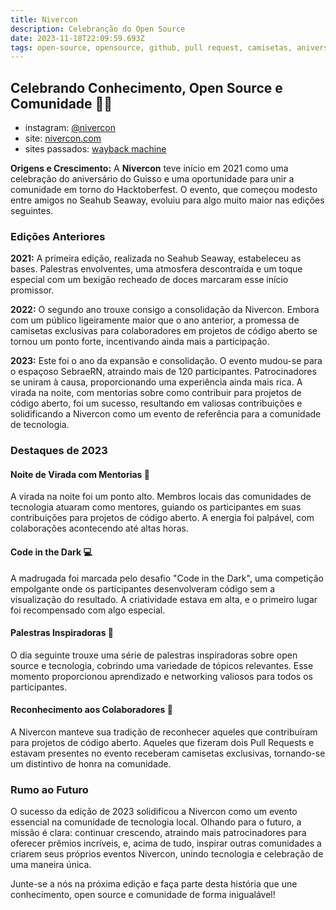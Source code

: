 ```yaml
---
title: Nivercon
description: Celebranção do Open Source
date: 2023-11-18T22:09:59.693Z
tags: open-source, opensource, github, pull request, camisetas, aniversário, bolo
---
```


## Celebrando Conhecimento, Open Source e Comunidade 🚀🎉

- instagram: [@nivercon](https://instagram.com/nivercon)
- site: [nivercon.com](https://nivercon.github.io/site/)
- sites passados: [wayback machine](https://web.archive.org/web/20230000000000*/nivercon.com)

**Origens e Crescimento:**
A **Nivercon** teve início em 2021 como uma celebração do aniversário do Guisso e uma oportunidade para unir a comunidade em torno do Hacktoberfest. O evento, que começou modesto entre amigos no Seahub Seaway, evoluiu para algo muito maior nas edições seguintes.

### Edições Anteriores

**2021:** A primeira edição, realizada no Seahub Seaway, estabeleceu as bases. Palestras envolventes, uma atmosfera descontraída e um toque especial com um bexigão recheado de doces marcaram esse início promissor.

**2022:** O segundo ano trouxe consigo a consolidação da Nivercon. Embora com um público ligeiramente maior que o ano anterior, a promessa de camisetas exclusivas para colaboradores em projetos de código aberto se tornou um ponto forte, incentivando ainda mais a participação.

**2023:** Este foi o ano da expansão e consolidação. O evento mudou-se para o espaçoso SebraeRN, atraindo mais de 120 participantes. Patrocinadores se uniram à causa, proporcionando uma experiência ainda mais rica. A virada na noite, com mentorias sobre como contribuir para projetos de código aberto, foi um sucesso, resultando em valiosas contribuições e solidificando a Nivercon como um evento de referência para a comunidade de tecnologia.

### Destaques de 2023

#### Noite de Virada com Mentorias 🌙
A virada na noite foi um ponto alto. Membros locais das comunidades de tecnologia atuaram como mentores, guiando os participantes em suas contribuições para projetos de código aberto. A energia foi palpável, com colaborações acontecendo até altas horas.

#### Code in the Dark 💻
A madrugada foi marcada pelo desafio "Code in the Dark", uma competição empolgante onde os participantes desenvolveram código sem a visualização do resultado. A criatividade estava em alta, e o primeiro lugar foi recompensado com algo especial.

#### Palestras Inspiradoras 🎤
O dia seguinte trouxe uma série de palestras inspiradoras sobre open source e tecnologia, cobrindo uma variedade de tópicos relevantes. Esse momento proporcionou aprendizado e networking valiosos para todos os participantes.

#### Reconhecimento aos Colaboradores 🙌
A Nivercon manteve sua tradição de reconhecer aqueles que contribuíram para projetos de código aberto. Aqueles que fizeram dois Pull Requests e estavam presentes no evento receberam camisetas exclusivas, tornando-se um distintivo de honra na comunidade.

### Rumo ao Futuro

O sucesso da edição de 2023 solidificou a Nivercon como um evento essencial na comunidade de tecnologia local. Olhando para o futuro, a missão é clara: continuar crescendo, atraindo mais patrocinadores para oferecer prêmios incríveis, e, acima de tudo, inspirar outras comunidades a criarem seus próprios eventos Nivercon, unindo tecnologia e celebração de uma maneira única.

Junte-se a nós na próxima edição e faça parte desta história que une conhecimento, open source e comunidade de forma inigualável!
